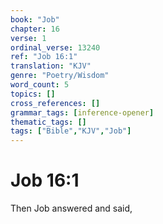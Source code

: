 ```yaml
---
book: "Job"
chapter: 16
verse: 1
ordinal_verse: 13240
ref: "Job 16:1"
translation: "KJV"
genre: "Poetry/Wisdom"
word_count: 5
topics: []
cross_references: []
grammar_tags: [inference-opener]
thematic_tags: []
tags: ["Bible","KJV","Job"]
---
```


# Job 16:1

Then Job answered and said,
